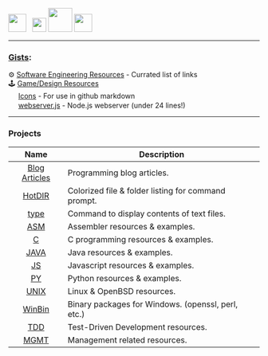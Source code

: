 [<img src="https://www.youtube.com/s/desktop/12d6b690/img/favicon_32x32.png" width="36" />](https://www.youtube.com/c/veganaiZe)&nbsp;&nbsp;
[<img src="https://user-images.githubusercontent.com/7102064/206958552-d4773c34-95c3-4069-b7f6-52aa12287742.png" width="28" />](https://www.twitch.tv/veganaiZe)
[<img src="https://cdn.sstatic.net/Sites/stackoverflow/company/img/logos/so/so-icon.png" width="48" />](https://stackoverflow.com/users/5039027/veganaize)
[<img src="https://user-images.githubusercontent.com/7102064/184136641-8abb541a-9b32-482e-a199-f68602c17dcb.png" width="36" />](https://discord.gg/VDDKuFgWDK)

---

### [Gists](https://gist.github.com/veganaize):
⚙️
[Software Engineering Resources](https://gist.github.com/veganaize/02d87f13240a6a7debfb9a79f07fc2fb) - Currated list of links  
:joystick:
[Game/Design Resources](https://gist.github.com/veganaize/b954ceb3870db19362741d0a7d9b9e68)  
<img src="https://user-images.githubusercontent.com/7102064/162019518-1a3569e6-abaf-45bc-a78b-fa8e604a6e11.png" width="16px" />
[Icons](https://gist.github.com/veganaize/f9b7eb5556048727930a175e56fe571e) - For use in github markdown  
<img src="https://user-images.githubusercontent.com/7102064/162017713-c282a2cb-b550-4c9b-86d9-fe0e724d1c9c.png" width="16px" />
[webserver.js](https://gist.github.com/veganaize/fc3b9aa393ca688a284c54caf43a3fc3) - Node.js webserver (under 24 lines!)  

---

### Projects
Name                                          | Description
:--------------------------------------------:|---------------------------------------------------
[Blog Articles](https://github.com/veganaize/Articles/blob/main/README.md) | Programming blog articles.
[HotDIR](https://github.com/veganaiZe/HotDIR) | Colorized file & folder listing for command prompt.
[type](https://github.com/veganaiZe/type)     | Command to display contents of text files.
[ASM](https://github.com/veganaiZe/ASM)       | Assembler resources & examples.
[C](https://github.com/veganaiZe/C)           | C programming resources & examples.
[JAVA](https://github.com/veganaiZe/JAVA)     | Java resources & examples.
[JS](https://github.com/veganaiZe/JS)         | Javascript resources & examples.
[PY](https://github.com/veganaiZe/PY)         | Python resources & examples.
[UNIX](https://github.com/veganaiZe/UNIX)     | Linux & OpenBSD resources.
[WinBin](https://github.com/veganaiZe/WinBin) | Binary packages for Windows. (openssl, perl, etc.)
[TDD](https://github.com/veganaiZe/TDD)       | Test-Driven Development resources.
[MGMT](https://github.com/veganaiZe/MGMT)     | Management related resources.


<!--
### Hi there 👋
**veganaize/veganaize** is a ✨ _special_ ✨ repository because its `README.md` (this file) appears on your GitHub profile.

Here are some ideas to get you started:

- 🔭 I’m currently working on ...
- 🌱 I’m currently learning ...
- 😄 I’m looking to collaborate on ...
- 🤔 I’m looking for help with ...
- 💬 Ask me about ...
- 📫 How to reach me: ...
- ⚡ Fun fact: ...
-->
